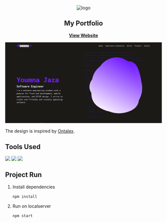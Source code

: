 <div id="top"></div>

<div align="center">

  <img src="https://github.com/Yomna-J/Portfolio/blob/main/src/assets/logo.svg" alt="logo" width="280">

  <h2 align="center">My Portfolio</h2>
  <p align="center">
    <a href=""><strong>View Website</strong></a>
  </p>
</div>

![UI Image](/resources/UI.png)

The design is inspired by [Ontalex](https://www.figma.com/community/file/1176098420505083930). 

## Tools Used
<img src="https://img.shields.io/static/v1?label=&message=React Js&color=61DAFB&logo=React&logoColor=000000"/> <img src="https://img.shields.io/static/v1?label=&message=Tailwind CSS&color=06B6D4&logo=tailwind css&logoColor=FFFFFF"/>
 <img src="https://img.shields.io/static/v1?label=&message=Vercel&color=000000&logo=vercel&logoColor=FFFFFF"/>

## Project Run
1. Install dependencies

   ```sh
   npm install
   ```
2. Run on localserver

   ```sh
   npm start
   ```
